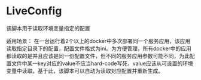 # LiveConfig

该脚本用于读取环境变量指定的配置

适用场景：
在一台运行着2个以上的docker中多次部署同一个服务应用，该应用读取指定目录下的配置，配置文件格式为ini。为方便管理，所有docker中的应用都读取的是并且应该是同一份配置文件，但不同的服务应用参数可能不同，为此配置文件中某一key对应的value不应当hard-code写死，value应该从可设置的环境变量中读取。基于此，该脚本可以自动为读取对应配置并重新生成。
